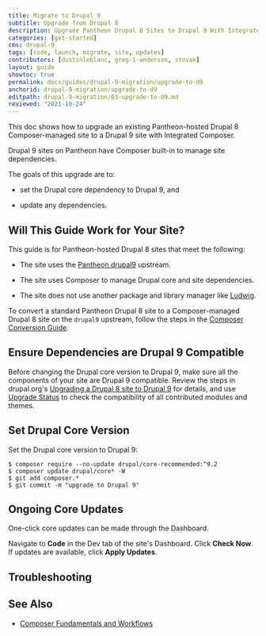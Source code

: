 ```yaml
---
title: Migrate to Drupal 9
subtitle: Upgrade from Drupal 8
description: Upgrade Pantheon Drupal 8 Sites to Drupal 9 With Integrated Composer
categories: [get-started]
cms: drupal-9
tags: [code, launch, migrate, site, updates]
contributors: [dustinleblanc, greg-1-anderson, stovak]
layout: guide
showtoc: true
permalink: docs/guides/drupal-9-migration/upgrade-to-d9
anchorid: drupal-9-migration/upgrade-to-d9
editpath: drupal-9-migration/03-upgrade-to-d9.md
reviewed: "2021-10-24"
---
```


This doc shows how to upgrade an existing Pantheon-hosted Drupal 8 Composer-managed site to a Drupal 9 site with Integrated Composer.

Drupal 9 sites on Pantheon have Composer built-in to manage site dependencies.

The goals of this upgrade are to:

- set the Drupal core dependency to Drupal 9, and

- update any dependencies.

## Will This Guide Work for Your Site?

This guide is for Pantheon-hosted Drupal 8 sites that meet the following:

- The site uses the [Pantheon drupal9](https://github.com/pantheon-systems/drupal-project) upstream.

- The site uses Composer to manage Drupal core and site dependencies.

- The site does not use another package and library manager like [Ludwig](https://www.drupal.org/project/ludwig).

To convert a standard Pantheon Drupal 8 site to a Composer-managed Drupal 8 site on the `drupal9` upstream, follow the steps in the [Composer Conversion Guide](/guides/composer-convert).

## Ensure Dependencies are Drupal 9 Compatible

Before changing the Drupal core version to Drupal 9, make sure all the components of your site are Drupal 9 compatible. Review the steps in drupal.org's [Upgrading a Drupal 8 site to Drupal 9](https://www.drupal.org/docs/upgrading-drupal/how-to-prepare-your-drupal-7-or-8-site-for-drupal-9/upgrading-a-drupal-8-site) for details, and use [Upgrade Status](https://www.drupal.org/project/upgrade_status) to check the compatibility of all contributed modules and themes.

## Set Drupal Core Version

Set the Drupal core version to Drupal 9:

  ```
  $ composer require --no-update drupal/core-recommended:^9.2
  $ composer update drupal/core* -W
  $ git add composer.*
  $ git commit -m "upgrade to Drupal 9"
  ```

## Ongoing Core Updates

One-click core updates can be made through the Dashboard.

Navigate to **Code** in the Dev tab of the site's Dashboard. Click **Check Now**. If updates are available, click **Apply Updates**.

## Troubleshooting

<Partial file="composer-updating.md" />

## See Also

- [Composer Fundamentals and Workflows](/composer)
